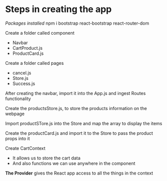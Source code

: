 # Steps in creating the app

_Packages installed_
npm i bootstrap react-bootstrap react-router-dom

Create a folder called component

-   Navbar
-   CartProduct.js
-   ProductCard.js

Create a folder called pages

-   cancel.js
-   Store.js
-   Success.js

After creating the navbar, import it into the App.js and ingest Routes functionality

Create the productsStore.js, to store the products information on the webpage

Import productSTore.js into the Store and map the array to display the items

Create the productCard.js and import it to the Store to pass the product props into it

Create CartContext

-   It allows us to store the cart data
-   And also functions we can use anywhere in the component

**The Provider** gives the React app access to all the things in the context
